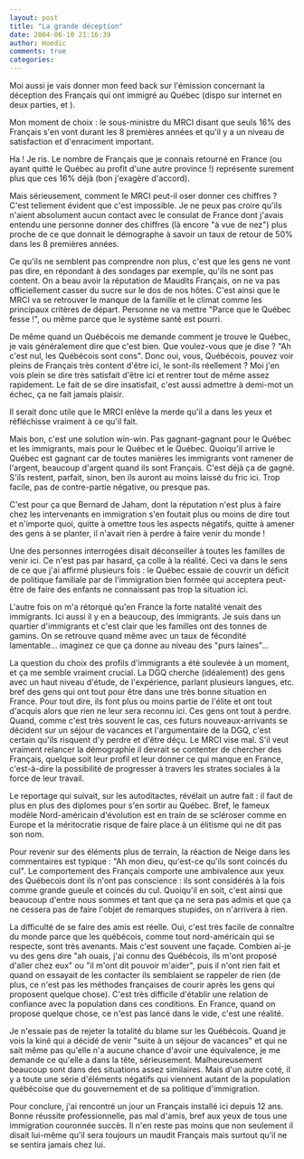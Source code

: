 ```yaml
---
layout: post
title: "La grande déception"
date: 2004-06-10 21:16:39
author: Hoedic
comments: true
categories: 
---
```



Moi aussi je vais donner mon feed back sur l'émission  concernant la déception des Français qui ont immigré au Québec (dispo sur internet en deux parties,  et ).

Mon moment de choix : le sous-ministre du MRCI disant que seuls 16% des Français s'en vont durant les 8 premières années et qu'il y a un niveau de satisfaction et d'enraciment important.

Ha ! Je ris. Le nombre de Français que je connais retourné en France (ou ayant quitté le Québec au profit d'une autre province !) représente surement plus que ces 16% déjà (bon j'exagère d'accord).

Mais sérieusement, comment le MRCI peut-il oser donner ces chiffres ? C'est tellement évident que c'est impossible. Je ne peux pas croire qu'ils n'aient absolument aucun contact avec le consulat de France dont j'avais entendu une personne donner des chiffres (là encore "à vue de nez") plus proche de ce que donnait le démographe à savoir un taux de retour de 50% dans les 8 premières années.

Ce qu'ils ne semblent pas comprendre non plus, c'est que les gens ne vont pas dire, en répondant à des sondages par exemple, qu'ils ne sont pas content. On a beau avoir la réputation de Maudits Français, on ne va pas officiellement casser du sucre sur le dos de nos hôtes. C'est ainsi que le MRCI va se retrouver le manque de la famille et le climat comme les principaux critères de départ. Personne ne va mettre "Parce que le Québec fesse !", ou même parce que le système santé est pourri.

De même quand un Québécois me demande comment je trouve le Québec, je vais généralement dire que c'est bien. Que voulez-vous que je dise ? "Ah c'est nul, les Québécois sont cons". Donc oui, vous, Québécois, pouvez voir pleins de Français très content d'être ici, le sont-ils réellement ? Moi j'en vois plein se dire très satisfait d'être ici et rentrer tout de même assez rapidement. Le fait de se dire insatisfait, c'est aussi admettre à demi-mot un échec, ça ne fait jamais plaisir.

Il serait donc utile que le MRCI enlève la merde qu'il a dans les yeux et réfléchisse vraiment à ce qu'il fait.

Mais bon, c'est une solution win-win. Pas gagnant-gagnant pour le Québec et les immigrants, mais pour le Québec et le Québec. Quoiqu'il arrive le Québec est gagnant car de toutes manières les immigrants vont ramener de l'argent, beaucoup d'argent quand ils sont Français. C'est déjà ça de gagné. S'ils restent, parfait, sinon, ben ils auront au moins laissé du fric ici. Trop facile, pas de contre-partie négative, ou presque pas.

C'est pour ça que Bernard de Jaham, dont la réputation n'est plus à faire chez les intervenants en immigration s'en foutait plus ou moins de dire tout et n'importe quoi, quitte à omettre tous les aspects négatifs, quitte à amener des gens à se planter, il n'avait rien à perdre à faire venir du monde !

Une des personnes interrogées disait déconseiller à toutes les familles de venir ici. Ce n'est pas par hasard, ça colle à la réalité. Ceci va dans le sens de ce que j'ai affirmé plusieurs fois : le Québec essaie de couvrir un déficit de politique familiale par de l'immigration bien formée  qui acceptera peut-être de faire des enfants ne connaissant pas trop la situation ici.

L'autre fois on m'a rétorqué qu'en France la forte natalité venait des immigrants. Ici aussi il y en a beaucoup, des immigrants. Je suis dans un quartier d'immigrants et c'est clair que les familles ont des tonnes de gamins. On se retrouve quand même avec un taux de fécondité lamentable... imaginez ce que ça donne au niveau des "purs laines"...

La question du choix des profils d'immigrants a été soulevée à un moment, et ça me semble vraiment crucial. La DGQ cherche (idéalement) des gens avec un haut niveau d'étude, de l'expérience, parlant plusieurs langues, etc. bref des gens qui ont tout pour être dans une très bonne situation en France. Pour tout dire, ils font plus ou moins partie de l'élite et ont tout d'acquis alors que rien ne leur sera reconnu ici. Ces gens ont tout à perdre. Quand, comme c'est très souvent le cas, ces futurs nouveaux-arrivants se décident sur un séjour de vacances et l'argumentaire de la DGQ, c'est certain qu'ils risquent d'y perdre et d'être déçu. Le MRCI vise mal. S'il veut vraiment relancer la démographie il devrait se contenter de chercher des Français, quelque soit leur profil et leur donner ce qui manque en France, c'est-à-dire la possibilité de progresser à travers les strates sociales à la force de leur travail.

Le reportage qui suivait, sur les autoditactes, révélait un autre fait : il faut de plus en plus des diplomes pour s'en sortir au Québec. Bref, le fameux modèle Nord-américain d'évolution est en train de se scléroser comme en Europe et la méritocratie risque de faire place à un élitisme qui ne dit pas son nom.

Pour revenir sur des éléments plus de terrain, la réaction de Neige dans les commentaires est typique : "Ah mon dieu, qu'est-ce qu'ils sont coincés du cul". Le comportement des Français comporte une ambivalence aux yeux des Québecois dont ils n'ont pas conscience : ils sont considérés à la fois comme grande gueule et coincés du cul. Quoiqu'il en soit, c'est ainsi que beaucoup d'entre nous sommes et tant que ça ne sera pas admis et que ça ne cessera pas de faire l'objet de remarques stupides, on n'arrivera à rien.

La difficulté de se faire des amis est réelle. Oui, c'est très facile de connaître du monde parce que les québécois, comme tout nord-américain qui se respecte, sont très avenants. Mais c'est souvent une façade. Combien ai-je vu des gens dire "ah ouais, j'ai connu des Québécois, ils m'ont proposé d'aller chez eux" ou "il m'ont dit pouvoir m'aider", puis il n'ont rien fait et quand on essayait de les contacter ils semblaient se rappeler de rien (de plus, ce n'est pas les méthodes françaises de courir après les gens qui proposent quelque chose). C'est très difficile d'établir une relation de confiance avec la population dans ces conditions. En France, quand on propose quelque chose, ce n'est pas lancé dans le vide, c'est une réalité.

Je n'essaie pas de rejeter la totalité du blame sur les Québécois. Quand je vois la kiné qui a décidé de venir "suite à un séjour de vacances" et qui ne sait même pas qu'elle n'a aucune chance d'avoir une équivalence, je me demande ce qu'elle a dans la tête, sérieusement. Malheureusement beaucoup sont dans des situations assez similaires. Mais d'un autre coté, il y a toute une série d'éléments négatifs qui viennent autant de la population québécoise que du gouvernement et de sa politique d'immigration.

Pour conclure, j'ai rencontré un jour un Français installé ici depuis 12 ans. Bonne réussite professionnelle, pas mal d'amis, bref aux yeux de tous une immigration couronnée succès. Il n'en reste pas moins que non seulement il disait lui-même qu'il sera toujours un maudit Français mais surtout qu'il ne se sentira jamais chez lui.